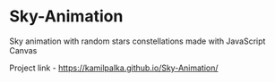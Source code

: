 # Sky-Animation
Sky animation with random stars constellations made with JavaScript Canvas

Project link -  https://kamilpalka.github.io/Sky-Animation/
